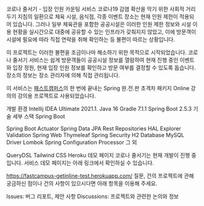 코로나 줄서기 - 입장 인원 카운팅 서비스
코로나19 감염 확산을 막기 위한 사회적 거리두기 지침의 일환으로 체육 시설, 음식점, 각종 이벤트 장소는 현재 인원 제한이 적용되어 있습니다. 그러나 일부 체육관을 포함한 공공시설은 이러한 인원 제한 정보와 시설 이용 현황을 실시간으로 대중에 공유할 수 있는 인프라가 갖춰지지 않았고, 이에 방문객이 시설에 필요에 따라 직접 연락을 취해 확인하는 등 불편이 따르는 상황입니다.

이 프로젝트는 이러한 불편을 조금이나마 해소하기 위한 목적으로 시작되었습니다. 코로나 줄서기 서비스는 쉽게 방문객들이 공공시설 정보를 열람하여 현재 진행 중인 이벤트와 입장 정원, 현재 입장 인원 정보를 확인하고 방문 여부를 결정할 수 있도록 돕습니다. 장소의 정보는 장소 관리자에 의해 직접 관리됩니다.

이 서비스는 [패스트캠퍼스](https://fastcampus.co.kr/)의 한 번에 끝내는 Spring 완.전.판 초격차 패키지 Online 강의의 강의용 프로젝트로 사용되었습니다.

개발 환경
Intellij IDEA Ultimate 2021.1.
Java 16
Gradle 7.1.1
Spring Boot 2.5.3
기술 세부 스택
Spring Boot

Spring Boot Actuator
Spring Data JPA
Rest Repositories HAL Explorer
Validation
Spring Web
Thymeleaf
Spring Security
H2 Database
MySQL Driver
Lombok
Spring Configuration Processor
그 외

QueryDSL
Tailwind CSS
Heroku
데모 페이지
코로나 줄서기는 현재 개발이 진행 중입니다. 서비스 데모 페이지는 아래 링크에서 확인하실 수 있습니다.

https://fastcampus-getinline-test.herokuapp.com/
질문, 건의
프로젝트에 관해 궁금하신 점이나 건의 사항이 있으시다면 아래 항목을 이용해 주세요.

Issues: 버그 리포트, 제안 사항
Discussions: 프로젝트와 관련한 논의와 정보